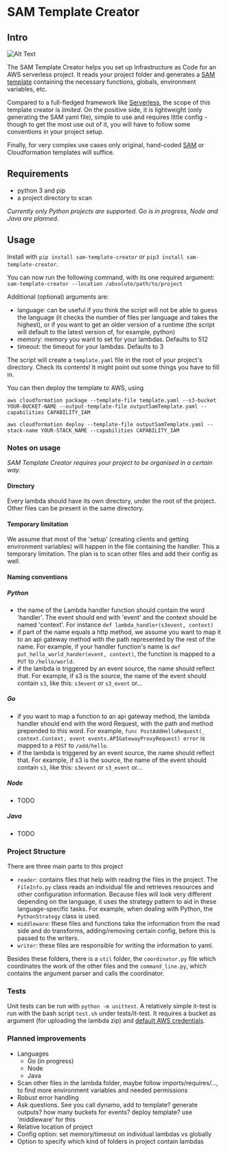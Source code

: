 # SAM Template Creator

## Intro

![Alt Text](https://cl.ly/21b792e2627b/Screen%252520Recording%2525202019-04-21%252520at%25252010.56%252520AM.gif)

The SAM Template Creator helps you set up Infrastructure as Code for an AWS serverless project.
It reads your project folder and generates a [SAM template][1] containing the necessary functions, globals, environment variables, etc.

Compared to a full-fledged framework like [Serverless][2], the scope of this template creator is *limited*. 
On the positive side, it is lightweight (only generating the SAM yaml file), simple to use and requires little config - though to get
the most use out of it, you will have to follow some conventions in your project setup.

Finally, for very complex use cases only original, hand-coded [SAM][1] or Cloudformation templates will suffice.

[1]: https://github.com/awslabs/serverless-application-model/blob/master/versions/2016-10-31.md
[2]: https://serverless.com/

## Requirements

- python 3 and pip
- a project directory to scan 

*Currently only Python projects are supported. Go is in progress, Node and Java are planned.*

## Usage

Install with `pip install sam-template-creator` or `pip3 install sam-template-creator`.

You can now run the following command, with its one required argument: `sam-template-creator --location /absolute/path/to/project`

Additional (optional) arguments are:
- language: can be useful if you think the script will not be able to guess the language (it checks the number of files per language and takes the highest), 
or if you want to get an older version of a runtime (the script will default to the latest version of, for example, python)
- memory: memory you want to set for your lambdas. Defaults to 512
- timeout: the timeout for your lambdas. Defaults to 3

The script will create a `template.yaml` file in the root of your project's directory. Check its contents! It might point out some things you have to fill in.

You can then deploy the template to AWS, using 

`aws cloudformation package --template-file template.yaml --s3-bucket YOUR-BUCKET-NAME --output-template-file outputSamTemplate.yaml --capabilities CAPABILITY_IAM`

`aws cloudformation deploy --template-file outputSamTemplate.yaml --stack-name YOUR-STACK_NAME --capabilities CAPABILITY_IAM`

### Notes on usage

*SAM Template Creator requires your project to be organised in a certain way.*

#### Directory

Every lambda should have its own directory, under the root of the project. Other files can be present in the same directory.

#### Temporary limitation

We assume that most of the 'setup' (creating clients and getting environment variables) will happen in the file containing the handler. 
This a temporary limitation. The plan is to scan other files and add their config as well.

#### Naming conventions

##### Python

- the name of the Lambda handler function should contain the word 'handler'. The event should end with 'event' and the context should be named 'context'. 
For instance `def lambda_handler(s3event, context)`
- if part of the name equals a http method, we assume you want to map it to an api gateway method with the path represented by the rest of the name. 
For example, if your handler function's name is `def put_hello_world_hander(event, context)`, the function is mapped to a `PUT` to `/hello/world`.
- if the lambda is triggered by an event source, the name should reflect that. 
For example, if s3 is the source, the name of the event should contain `s3`, like this: `s3event` or `s3_event` or...

##### Go

- if you want to map a function to an api gateway method, the lambda handler should end with the word Request, with the path and method prepended to this word.
For example, `func PostAddHelloRequest(_ context.Context, event events.APIGatewayProxyRequest) error` is mapped to a `POST` to `/add/hello`.
- if the lambda is triggered by an event source, the name should reflect that. 
For example, if s3 is the source, the name of the event should contain `s3`, like this: `s3event` or `s3_event` or...

##### Node

- TODO

##### Java

- TODO

### Project Structure

There are three main parts to this project
- `reader`: contains files that help with reading the files in the project. The `FileInfo.py` class reads an individual file and retrieves
resources and other configuration information. Because files will look very different depending on the language, it uses the strategy pattern
to aid in these language-specific tasks. For example, when dealing with Python, the `PythonStrategy` class is used.
- `middleware`: these files and functions take the information from the read side and do transforms, adding/removing certain config, before this is
passed to the writers.
- `writer`: these files are responsible for writing the information to yaml.

Besides these folders, there is a `util` folder, the `coordinator.py` file which coordinates the work of the other files and the `command_line.py`,
which contains the argument parser and calls the coordinator.

### Tests

Unit tests can be run with `python -m unittest`. A relatively simple it-test is run with the bash script `test.sh` under tests/it-test.
It requires a bucket as argument (for uploading the lambda zip) and [default AWS credentials][3].

[3]: https://docs.aws.amazon.com/polly/latest/dg/setup-aws-cli.html

### Planned improvements

* Languages
    * Go (in progress)
    * Node
    * Java
* Scan other files in the lambda folder, maybe follow imports/requires/..., to find more environment variables and needed permissions  
* Robust error handling 
* Ask questions. See you call dynamo, add to template? generate outputs? how many buckets for events? deploy template? use 'middleware' for this 
* Relative location of project  
* Config option: set memory/timeout on individual lambdas vs globally  
* Option to specify which kind of folders in project contain lambdas  
